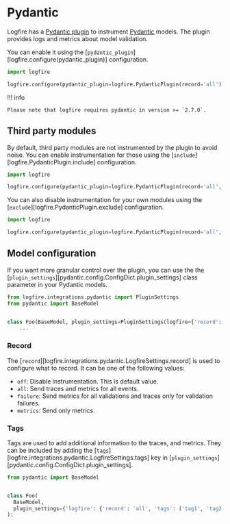 # Pydantic

Logfire has a [Pydantic plugin][pydantic-plugin] to instrument [Pydantic][pydantic] models.
The plugin provides logs and metrics about model validation.

You can enable it using the [`pydantic_plugin`][logfire.configure(pydantic_plugin)] configuration.

```py
import logfire

logfire.configure(pydantic_plugin=logfire.PydanticPlugin(record='all'))
```

!!! info

    Please note that logfire requires pydantic in version >= `2.7.0`.


## Third party modules

By default, third party modules are not instrumented by the plugin to avoid noise. You can enable instrumentation for those
using the [`include`][logfire.PydanticPlugin.include] configuration.

```py
import logfire

logfire.configure(pydantic_plugin=logfire.PydanticPlugin(record='all', include={'openai'}))
```

You can also disable instrumentation for your own modules using the
[`exclude`][logfire.PydanticPlugin.exclude] configuration.

```py
import logfire

logfire.configure(pydantic_plugin=logfire.PydanticPlugin(record='all', exclude={'app.api.v1'}))
```

## Model configuration

If you want more granular control over the plugin, you can use the the
[`plugin_settings`][pydantic.config.ConfigDict.plugin_settings] class parameter in your Pydantic models.

```py
from logfire.integrations.pydantic import PluginSettings
from pydantic import BaseModel


class Foo(BaseModel, plugin_settings=PluginSettings(logfire={'record': 'failure'})):
    ...
```

### Record

The [`record`][logfire.integrations.pydantic.LogfireSettings.record] is used to configure what to record.
It can be one of the following values:

  * `off`: Disable instrumentation. This is default value.
  * `all`: Send traces and metrics for all events.
  * `failure`: Send metrics for all validations and traces only for validation failures.
  * `metrics`: Send only metrics.

<!--
[Sampling](../usage/sampling.md) can be configured by `trace_sample_rate` key in
[`plugin_settings`][pydantic.config.ConfigDict.plugin_settings].

```py
from pydantic import BaseModel


class Foo(BaseModel, plugin_settings={'logfire': {'record': 'all', 'trace_sample_rate': 0.4}}):
    ...
```
-->

### Tags

Tags are used to add additional information to the traces, and metrics. They can be included by
adding the [`tags`][logfire.integrations.pydantic.LogfireSettings.tags] key in
[`plugin_settings`][pydantic.config.ConfigDict.plugin_settings].

```py
from pydantic import BaseModel


class Foo(
  BaseModel,
  plugin_settings={'logfire': {'record': 'all', 'tags': ('tag1', 'tag2')}}
):
```

[pydantic]: https://docs.pydantic.dev/latest/
[pydantic-plugin]: https://docs.pydantic.dev/latest/concepts/plugins/
